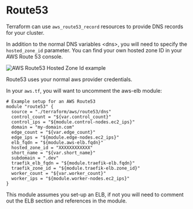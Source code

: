 # Route53

Terraform can use `aws_route53_record` resources to provide DNS records
for your cluster.

In addition to the normal DNS variables \<dns\>, you will need to
specify the `hosted_zone_id` parameter. You can find your own hosted
zone ID in your AWS Route 53 console.

![AWS Route53 Hosted Zone Id example](/_static/aws_route53_zone_id.png)

Route53 uses your normal aws provider credentials.

In your `aws.tf`, you will want to uncomment the aws-elb module:

``` sourceCode json
# Example setup for an AWS Route53
module "route53" {
  source = "./terraform/aws/route53/dns"
  control_count = "${var.control_count}"
  control_ips = "${module.control-nodes.ec2_ips}"
  domain = "my-domain.com"
  edge_count = "${var.edge_count}"
  edge_ips = "${module.edge-nodes.ec2_ips}"
  elb_fqdn = "${module.aws-elb.fqdn}"
  hosted_zone_id = "XXXXXXXXXXXX"
  short_name = "${var.short_name}"
  subdomain = ".dev"
  traefik_elb_fqdn = "${module.traefik-elb.fqdn}"
  traefik_zone_id = "${module.traefik-elb.zone_id}"
  worker_count = "${var.worker_count}"
  worker_ips = "${module.worker-nodes.ec2_ips}"
}
```

This module assumes you set-up an ELB, if not you will need to comment
out the ELB section and references in the module.

